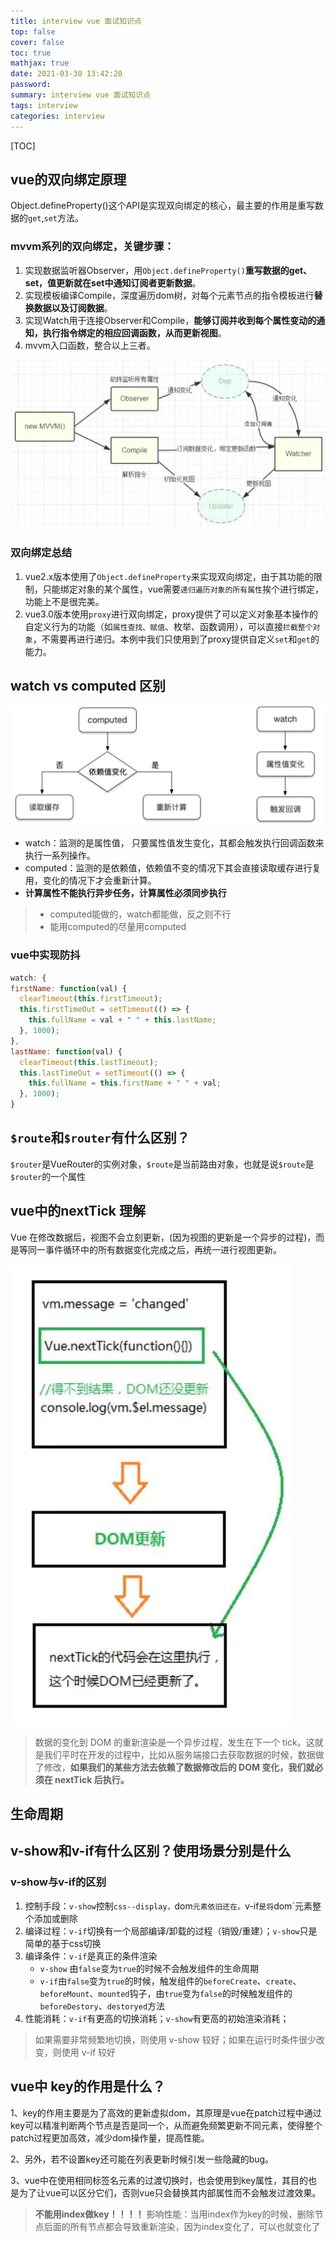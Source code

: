 ```yaml
---
title: interview vue 面试知识点
top: false
cover: false
toc: true
mathjax: true
date: 2021-03-30 13:42:20
password:
summary: interview vue 面试知识点
tags: interview 
categories: interview 
---
```


[TOC]

## vue的双向绑定原理

Object.defineProperty()这个API是实现双向绑定的核心，最主要的作用是重写数据的`get`,`set`方法。

### mvvm系列的双向绑定，关键步骤：

1. 实现数据监听器Observer，用`Object.defineProperty()`**重写数据的get、set，值更新就在set中通知订阅者更新数据**。
2. 实现模板编译Compile，深度遍历dom树，对每个元素节点的指令模板进行**替换数据以及订阅数据**。
3. 实现Watch用于连接Observer和Compile，**能够订阅并收到每个属性变动的通知，执行指令绑定的相应回调函数，从而更新视图**。
4. mvvm入口函数，整合以上三者。

![](interview-vue/image-20210330144348216.png)

###  双向绑定总结

1. vue2.x版本使用了`Object.defineProperty`来实现双向绑定，由于其功能的限制，只能绑定对象的某个属性，vue需要`递归遍历对象的所有属性`挨个进行绑定，功能上不是很完美。
2. vue3.0版本使用`proxy`进行双向绑定，proxy提供了可以定义对象基本操作的自定义行为的功能（如`属性查找、赋值`、枚举、函数调用），可以直接`拦截整个对象`，不需要再进行递归。本例中我们只使用到了proxy提供自定义`set`和`get`的能力。

## watch vs computed 区别

![](interview-vue/image-20210330150413504.png)

- watch：监测的是属性值， 只要属性值发生变化，其都会触发执行回调函数来执行一系列操作。
- computed：监测的是依赖值，依赖值不变的情况下其会直接读取缓存进行复用，变化的情况下才会重新计算。
- **计算属性不能执行异步任务，计算属性必须同步执行**

> - computed能做的，watch都能做，反之则不行
> - 能用computed的尽量用computed

### vue中实现防抖

```js
watch: {
firstName: function(val) {
  clearTimeout(this.firstTimeout);
  this.firstTimeOut = setTimeout(() => {
    this.fullName = val + " " + this.lastName;
  }, 1000);
},
lastName: function(val) {
  clearTimeout(this.lastTimeout);
  this.lastTimeOut = setTimeout(() => {
    this.fullName = this.firstName + " " + val;
  }, 1000);
}
```

## `$route`和`$router`有什么区别？

`$router`是VueRouter的实例对象，`$route`是当前路由对象，也就是说`$route`是`$router`的一个属性

##  vue中的nextTick 理解

Vue 在修改数据后，视图不会立刻更新，(因为视图的更新是一个异步的过程)，而是等同一事件循环中的所有数据变化完成之后，再统一进行视图更新。

![](interview-vue/image-20210330153522529.png)

> 数据的变化到 DOM 的重新渲染是一个异步过程，发生在下一个 tick。这就是我们平时在开发的过程中，比如从服务端接口去获取数据的时候，数据做了修改，**如果我们的某些方法去依赖了数据修改后的 DOM 变化，我们就必须在 nextTick 后执行。**

## 生命周期

## v-show和v-if有什么区别？使用场景分别是什么

### v-show与v-if的区别

1. 控制手段：`v-show`控制`css--display，`dom`元素依旧还在。`v-if`是将`dom`元素整个添加或删除
2. 编译过程：`v-if`切换有一个局部编译/卸载的过程（销毁/重建）；`v-show`只是简单的基于css切换
3. 编译条件：`v-if`是真正的条件渲染
    - `v-show` 由`false`变为`true`的时候不会触发组件的生命周期
    - `v-if`由`false`变为`true`的时候，触发组件的`beforeCreate`、`create`、`beforeMount`、`mounted`钩子，由`true`变为`false`的时候触发组件的`beforeDestory`、`destoryed`方法
4. 性能消耗：`v-if`有更高的切换消耗；`v-show`有更高的初始渲染消耗；

> 如果需要非常频繁地切换，则使用 v-show 较好；如果在运行时条件很少改变，则使用 v-if 较好

## vue中 key的作用是什么？

1、key的作用主要是为了高效的更新虚拟dom，其原理是vue在patch过程中通过key可以精准判断两个节点是否是同一个，从而避免频繁更新不同元素，使得整个patch过程更加高效，减少dom操作量，提高性能。 

2、另外，若不设置key还可能在列表更新时候引发一些隐藏的bug。 

3、vue中在使用相同标签名元素的过渡切换时，也会使用到key属性，其目的也是为了让vue可以区分它们，否则vue只会替换其内部属性而不会触发过渡效果。

> **不能用index做key！！！！**
> 影响性能：当用index作为key的时候，删除节点后面的所有节点都会导致重新渲染，因为index变化了，可以也就变化了